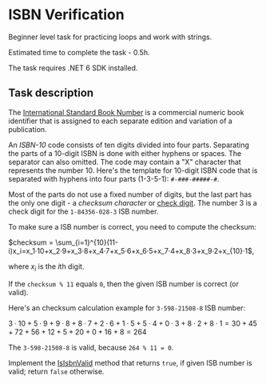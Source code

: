 # ISBN Verification

Beginner level task for practicing loops and work with strings.

Estimated time to complete the task - 0.5h.

The task requires .NET 6 SDK installed.


## Task description

The [International Standard Book Number](https://en.wikipedia.org/wiki/ISBN) is a commercial numeric book identifier that is assigned to each separate edition and variation of a publication.

An *ISBN-10* code consists of ten digits divided into four parts. Separating the parts of a 10-digit ISBN is done with either hyphens or spaces. The separator can also omitted. The code may contain a "X" character that represents the number 10. Here's the template for 10-digit ISBN code that is separated with hyphens into four parts (1-3-5-1): `#-###-#####-#`.

Most of the parts do not use a fixed number of digits, but the last part has the only one digit - a *checksum character* or [check digit](https://en.wikipedia.org/wiki/ISBN#Check_digits). The number 3 is a check digit for the `1-84356-028-3` ISB number.


To make sure a ISB number is correct, you need to compute the checksum:

$`checksum = \sum_{i=1}^{10}(11-i)x_i=x_1·10+x_2·9+x_3·8+x_4·7+x_5·6+x_6·5+x_7·4+x_8·3+x_9·2+x_{10}·1`$,

where $`x_i`$ is the *i*th digit.

If the `checksum % 11` equals `0`, then the given ISB number is correct (or valid).


Here's an checksum calculation example for `3-598-21508-8` ISB number:

$`3·10+5·9+9·8+8·7+2·6+1·5+5·4+0·3+8·2+8·1=30+45+72+56+12+5+20+0+16+8=264`$

The `3-598-21508-8` is valid, because `264 % 11 = 0`.


Implement the [IsIsbnValid](IsbnValidator/Validator.cs#L11) method that returns `true`, if given ISB number is valid; return `false` otherwise.

